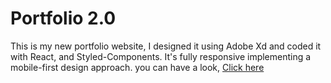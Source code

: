 # Portfolio 2.0
This is my new portfolio website, I designed it using Adobe Xd and coded it with React, and Styled-Components. It's fully responsive implementing a mobile-first design approach. you can have a look, [Click here](https://www.mondirhallouli.com/)